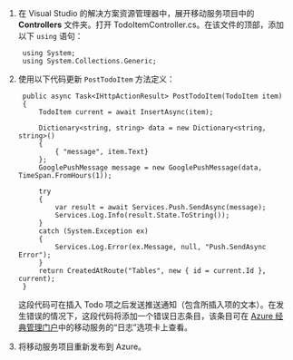 
1. 在 Visual Studio 的解决方案资源管理器中，展开移动服务项目中的 **Controllers** 文件夹。打开 TodoItemController.cs。在该文件的顶部，添加以下 `using` 语句：

        using System;
        using System.Collections.Generic;

2. 使用以下代码更新 `PostTodoItem` 方法定义：  

        public async Task<IHttpActionResult> PostTodoItem(TodoItem item)
        {
            TodoItem current = await InsertAsync(item);

            Dictionary<string, string> data = new Dictionary<string, string>()
            {
                { "message", item.Text}
            };
            GooglePushMessage message = new GooglePushMessage(data, TimeSpan.FromHours(1));

            try
            {
                var result = await Services.Push.SendAsync(message);
                Services.Log.Info(result.State.ToString());
            }
            catch (System.Exception ex)
            {
                Services.Log.Error(ex.Message, null, "Push.SendAsync Error");
            }
            return CreatedAtRoute("Tables", new { id = current.Id }, current);
        }

    这段代码可在插入 Todo 项之后发送推送通知（包含所插入项的文本）。在发生错误的情况下，这段代码将添加一个错误日志条目，该条目可在 [Azure 经典管理门户](https://manage.windowsazure.cn/)中的移动服务的“日志”选项卡上查看。

3. 将移动服务项目重新发布到 Azure。

<!---HONumber=Mooncake_0118_2016-->